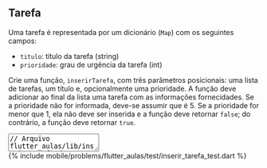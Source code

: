 ## Tarefa

Uma tarefa é representada por um dicionário (`Map`) com os seguintes campos:

- `titulo`: título da tarefa (string)
- `prioridade`: grau de urgência da tarefa (int)

Crie uma função, `inserirTarefa`, com três parâmetros posicionais: uma lista de tarefas, um título e, opcionalmente uma prioridade. A função deve adicionar ao final da lista uma tarefa com as informações fornecidades. Se a prioridade não for informada, deve-se assumir que é 5. Se a prioridade for menor que 1, ela não deve ser inserida e a função deve retornar `false`; do contrário, a função deve retornar `true`.

<textarea class="code lang-dart" data-filename="flutter_aulas/lib/inserir_tarefa.dart">
// Arquivo flutter_aulas/lib/inserir_tarefa.dart
// Defina aqui a função inserirTarefa


// Exemplo de uso:
void main() {
  var tarefas = [
    {'titulo': 'Comprar pão', 'prioridade': 3},
    {'titulo': 'Comprar leite', 'prioridade': 1},
    {'titulo': 'Comprar manteiga', 'prioridade': 2},
  ];

  print(tarefas);
  print(inserirTarefa(tarefas, 'Comprar café'));
  print(tarefas);
}
</textarea>

<div class="testcode">
{% include mobile/problems/flutter_aulas/test/inserir_tarefa_test.dart %}
</div>